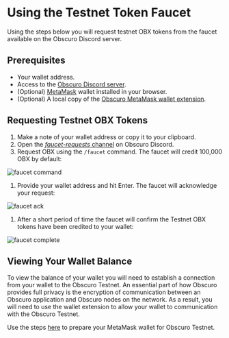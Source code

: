 ---
---
# Using the Testnet Token Faucet
Using the steps below you will request testnet OBX tokens from the faucet available on the Obscuro Discord server.

## Prerequisites
* Your wallet address.
* Access to the [Obscuro Discord server](https://discord.gg/yQfmKeNzNd).
* (Optional) [MetaMask](https://metamask.io/) wallet installed in your browser.
* (Optional) A local copy of the [Obscuro MetaMask wallet extension](../wallet-extension/wallet-extension.md).

## Requesting Testnet OBX Tokens
1. Make a note of your wallet address or copy it to your clipboard.
1. Open the [_faucet-requests_ channel](https://discord.gg/5qyj3qraaH) on Obscuro Discord.
1. Request OBX using the `/faucet` command. The faucet will credit 100,000 OBX by default:

![faucet command](../../assets/images/faucet-cmd.png)
1. Provide your wallet address and hit Enter. The faucet will acknowledge your request:

![faucet ack](../../assets/images/faucet-ack.png)
1. After a short period of time the faucet will confirm the Testnet OBX tokens have been credited to your wallet:

![faucet complete](../../assets/images/faucet-done.png)

## Viewing Your Wallet Balance
To view the balance of your wallet you will need to establish a connection from your wallet to the Obscuro Testnet. An essential part of how Obscuro provides full privacy is the encryption of communication between an Obscuro application and Obscuro nodes on the network. As a result, you will need to use the wallet extension to allow your wallet to communication with the Obscuro Testnet.

Use the steps [here](../../testnet/deploying-a-smart-contract.md#prepare-your-metamask-wallet-for-obscuro-testnet) to prepare your MetaMask wallet for Obscuro Testnet.
